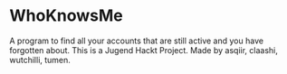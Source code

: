 # WhoKnowsMe
 A program to find all your accounts that are still active and you have forgotten about. This is a Jugend Hackt Project.
Made by asqiir, claashi, wutchilli, tumen.
